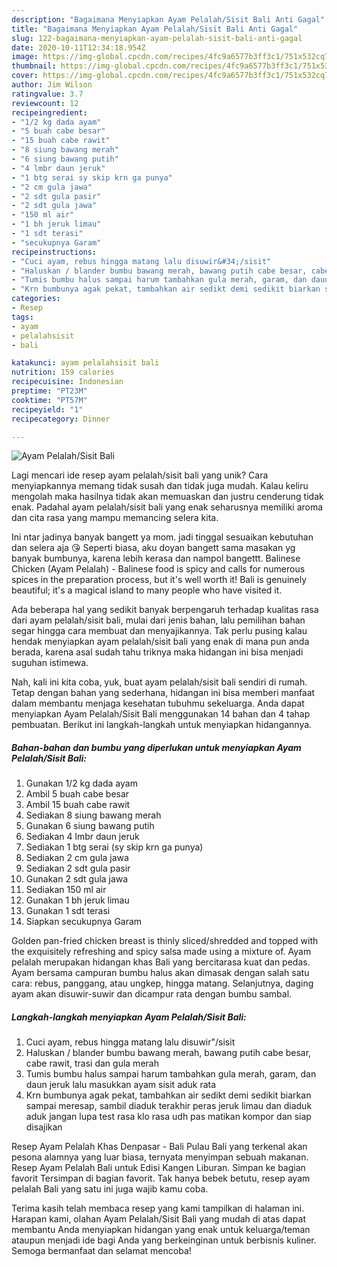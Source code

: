 ```yaml
---
description: "Bagaimana Menyiapkan Ayam Pelalah/Sisit Bali Anti Gagal"
title: "Bagaimana Menyiapkan Ayam Pelalah/Sisit Bali Anti Gagal"
slug: 122-bagaimana-menyiapkan-ayam-pelalah-sisit-bali-anti-gagal
date: 2020-10-11T12:34:18.954Z
image: https://img-global.cpcdn.com/recipes/4fc9a6577b3ff3c1/751x532cq70/ayam-pelalahsisit-bali-foto-resep-utama.jpg
thumbnail: https://img-global.cpcdn.com/recipes/4fc9a6577b3ff3c1/751x532cq70/ayam-pelalahsisit-bali-foto-resep-utama.jpg
cover: https://img-global.cpcdn.com/recipes/4fc9a6577b3ff3c1/751x532cq70/ayam-pelalahsisit-bali-foto-resep-utama.jpg
author: Jim Wilson
ratingvalue: 3.7
reviewcount: 12
recipeingredient:
- "1/2 kg dada ayam"
- "5 buah cabe besar"
- "15 buah cabe rawit"
- "8 siung bawang merah"
- "6 siung bawang putih"
- "4 lmbr daun jeruk"
- "1 btg serai sy skip krn ga punya"
- "2 cm gula jawa"
- "2 sdt gula pasir"
- "2 sdt gula jawa"
- "150 ml air"
- "1 bh jeruk limau"
- "1 sdt terasi"
- "secukupnya Garam"
recipeinstructions:
- "Cuci ayam, rebus hingga matang lalu disuwir&#34;/sisit"
- "Haluskan / blander bumbu bawang merah, bawang putih cabe besar, cabe rawit, trasi dan gula merah"
- "Tumis bumbu halus sampai harum tambahkan gula merah, garam, dan daun jeruk lalu masukkan ayam sisit aduk rata"
- "Krn bumbunya agak pekat, tambahkan air sedikt demi sedikit biarkan sampai meresap, sambil diaduk terakhir peras jeruk limau dan diaduk aduk jangan lupa test rasa klo rasa udh pas matikan kompor dan siap disajikan"
categories:
- Resep
tags:
- ayam
- pelalahsisit
- bali

katakunci: ayam pelalahsisit bali 
nutrition: 159 calories
recipecuisine: Indonesian
preptime: "PT23M"
cooktime: "PT57M"
recipeyield: "1"
recipecategory: Dinner

---
```



![Ayam Pelalah/Sisit Bali](https://img-global.cpcdn.com/recipes/4fc9a6577b3ff3c1/751x532cq70/ayam-pelalahsisit-bali-foto-resep-utama.jpg)

Lagi mencari ide resep ayam pelalah/sisit bali yang unik? Cara menyiapkannya memang tidak susah dan tidak juga mudah. Kalau keliru mengolah maka hasilnya tidak akan memuaskan dan justru cenderung tidak enak. Padahal ayam pelalah/sisit bali yang enak seharusnya memiliki aroma dan cita rasa yang mampu memancing selera kita.

Ini ntar jadinya banyak bangett ya mom. jadi tinggal sesuaikan kebutuhan dan selera aja 😘 Seperti biasa, aku doyan bangett sama masakan yg banyak bumbunya, karena lebih kerasa dan nampol bangettt. Balinese Chicken (Ayam Pelalah) - Balinese food is spicy and calls for numerous spices in the preparation process, but it&#39;s well worth it! Bali is genuinely beautiful; it&#39;s a magical island to many people who have visited it.

Ada beberapa hal yang sedikit banyak berpengaruh terhadap kualitas rasa dari ayam pelalah/sisit bali, mulai dari jenis bahan, lalu pemilihan bahan segar hingga cara membuat dan menyajikannya. Tak perlu pusing kalau hendak menyiapkan ayam pelalah/sisit bali yang enak di mana pun anda berada, karena asal sudah tahu triknya maka hidangan ini bisa menjadi suguhan istimewa.


Nah, kali ini kita coba, yuk, buat ayam pelalah/sisit bali sendiri di rumah. Tetap dengan bahan yang sederhana, hidangan ini bisa memberi manfaat dalam membantu menjaga kesehatan tubuhmu sekeluarga. Anda dapat menyiapkan Ayam Pelalah/Sisit Bali menggunakan 14 bahan dan 4 tahap pembuatan. Berikut ini langkah-langkah untuk menyiapkan hidangannya.

<!--inarticleads1-->

##### Bahan-bahan dan bumbu yang diperlukan untuk menyiapkan Ayam Pelalah/Sisit Bali:

1. Gunakan 1/2 kg dada ayam
1. Ambil 5 buah cabe besar
1. Ambil 15 buah cabe rawit
1. Sediakan 8 siung bawang merah
1. Gunakan 6 siung bawang putih
1. Sediakan 4 lmbr daun jeruk
1. Sediakan 1 btg serai (sy skip krn ga punya)
1. Sediakan 2 cm gula jawa
1. Sediakan 2 sdt gula pasir
1. Gunakan 2 sdt gula jawa
1. Sediakan 150 ml air
1. Gunakan 1 bh jeruk limau
1. Gunakan 1 sdt terasi
1. Siapkan secukupnya Garam


Golden pan-fried chicken breast is thinly sliced/shredded and topped with the exquisitely refreshing and spicy salsa made using a mixture of. Ayam pelalah merupakan hidangan khas Bali yang bercitarasa kuat dan pedas. Ayam bersama campuran bumbu halus akan dimasak dengan salah satu cara: rebus, panggang, atau ungkep, hingga matang. Selanjutnya, daging ayam akan disuwir-suwir dan dicampur rata dengan bumbu sambal. 

<!--inarticleads2-->

##### Langkah-langkah menyiapkan Ayam Pelalah/Sisit Bali:

1. Cuci ayam, rebus hingga matang lalu disuwir&#34;/sisit
1. Haluskan / blander bumbu bawang merah, bawang putih cabe besar, cabe rawit, trasi dan gula merah
1. Tumis bumbu halus sampai harum tambahkan gula merah, garam, dan daun jeruk lalu masukkan ayam sisit aduk rata
1. Krn bumbunya agak pekat, tambahkan air sedikt demi sedikit biarkan sampai meresap, sambil diaduk terakhir peras jeruk limau dan diaduk aduk jangan lupa test rasa klo rasa udh pas matikan kompor dan siap disajikan


Resep Ayam Pelalah Khas Denpasar - Bali Pulau Bali yang terkenal akan pesona alamnya yang luar biasa, ternyata menyimpan sebuah makanan. Resep Ayam Pelalah Bali untuk Edisi Kangen Liburan. Simpan ke bagian favorit Tersimpan di bagian favorit. Tak hanya bebek betutu, resep ayam pelalah Bali yang satu ini juga wajib kamu coba. 

Terima kasih telah membaca resep yang kami tampilkan di halaman ini. Harapan kami, olahan Ayam Pelalah/Sisit Bali yang mudah di atas dapat membantu Anda menyiapkan hidangan yang enak untuk keluarga/teman ataupun menjadi ide bagi Anda yang berkeinginan untuk berbisnis kuliner. Semoga bermanfaat dan selamat mencoba!
